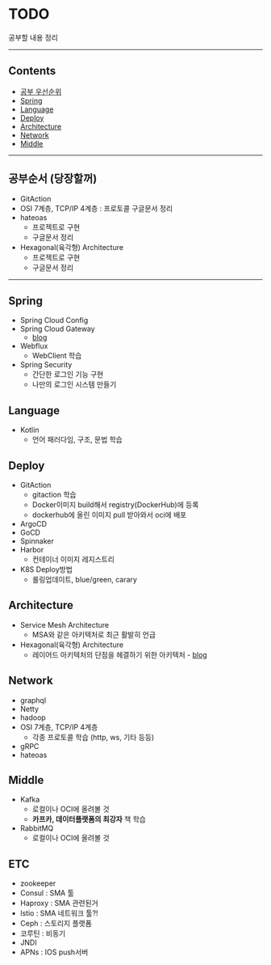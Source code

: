# TODO
공부할 내용 정리

---

## Contents

* [공부 우선순위](#공부순서-당장할꺼)
* [Spring](#Spring) 
* [Language](#Language)
* [Deploy](#Deploy)
* [Architecture](#Architecture)
* [Network](#Network)
* [Middle](#Middle)

---
## 공부순서 (당장할꺼)

* GitAction
* OSI 7계층, TCP/IP 4계층 : 프로토콜 구글문서 정리
* hateoas
  * 프로젝트로 구현
  * 구글문서 정리
* Hexagonal(육각형) Architecture
  * 프로젝트로 구현
  * 구글문서 정리

---

## Spring

* Spring Cloud Config
* Spring Cloud Gateway
  * [blog](https://saramin.github.io/2022-01-20-spring-cloud-gateway-api-gateway)
* Webflux
  * WebClient 학습
* Spring Security
  * 간단한 로그인 기능 구현
  * 나만의 로그인 시스템 만들기

## Language

* Kotlin
  * 언어 패러다임, 구조, 문법 학습

## Deploy

* GitAction
  * gitaction 학습
  * Docker이미지 build해서 registry(DockerHub)에 등록
  * dockerhub에 올린 이미지 pull 받아와서 oci에 배포
* ArgoCD
* GoCD
* Spinnaker
* Harbor
  * 컨테이너 이미지 레지스트리
* K8S Deploy방법
  * 롤링업데이트, blue/green, carary

## Architecture

* Service Mesh Architecture
  * MSA와 같은 아키텍처로 최근 활발히 언급
* Hexagonal(육각형) Architecture
  * 레이어드 아키텍처의 단점을 헤결하기 위한 아키텍처 - [blog](https://happy-coding-day.tistory.com/entry/%ED%97%A5%EC%82%AC%EA%B3%A0%EB%82%A0-%EC%95%84%ED%82%A4%ED%85%8D%EC%B2%98Hexagonal-Architecture-%EC%BD%94%EB%93%9C%EB%A1%9C-%EC%9D%B4%ED%95%B4%ED%95%B4%EB%B3%B4%EA%B8%B0-%EB%AF%B8%EC%99%84%EC%84%B1)

## Network

* graphql
* Netty
* hadoop
* OSI 7계층, TCP/IP 4계층
  * 각종 프로토콜 학습 (http, ws, 기타 등등)
* gRPC
* hateoas

## Middle

* Kafka
  * 로컬이나 OCI에 올려볼 것
  * **카프카, 데이터플랫폼의 최강자** 책 학습
* RabbitMQ
  * 로컬이나 OCI에 올려볼 것

## ETC

* zookeeper
* Consul : SMA 툴
* Haproxy : SMA 관련된거
* lstio : SMA 네트워크 툴?!
* Ceph : 스토리지 플랫폼
* 코루틴 : 비동기
* JNDI
* APNs : IOS push서버